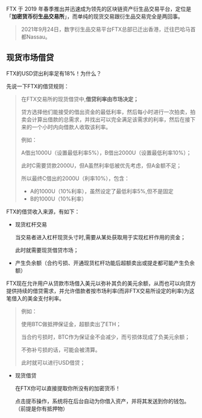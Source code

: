 FTX 于 2019 年春季推出并迅速成为领先的区块链资产衍生品交易平台，定位是「**加密货币衍生品交易所**」，而单纯的现货交易跟衍生品交易完全是两回事。

> 2021年9月24日，数字衍生品交易平台FTX总部已迁出香港，迁往巴哈马首都Nassau。

## 现货市场借贷

FTX的USD贷出利率足有18%！为什么？

先说一下FTX的借贷规则：

> 在FTX交易所的现货借贷中,**借贷利率由市场决定；**
>
> 贷方选择他们能接受的借出资金的最低利率，然后每小时进行一次拍卖，拍卖会计算出借款的总需求，并找出可以完全满足该需求的利率，然后在接下来的一个小时内向借款人收取该利率。 
>
> 例如：
>
> A借出1000U（设置最低利率5%），B借出2000U（设置最低利率10%）；
>
> 此时C需要贷款2000U，但A虽然利率低被优先考虑，但A金额不足；
>
> 所以最终C借出的2000U（利率10%），包含：
>
> - A的1000U（10%利率），虽然设定了最低利率5%,但不是固定
> - B的1000U（10%利率）

FTX的借贷收入来源，有如下：

- 现货杠杆交易

  当交易者进入杠杆现货头寸时,需要从某处获取用于实现杠杆作用的资金；

  此时就需要现货借贷市场；

-  产生负余额（合约亏损、开通现货杠杆功能后超额卖出或提走都可能产生负余额）

  FTX现在允许用户从贷款市场借入美元以弥补其负的美元余额，从而也可以向贷方提供持续的借贷需求，并允许借款者按市场利率(而非FTX交易所设定的利率)为这笔借入的美金支付利率。 

  > 例如：
  >
  > 使用BTC做抵押保证金，超额卖出了ETH；
  >
  > 当合约亏损时，BTC作为保证金不会减少，而亏损体现成了负美元余额；
  >
  > 不弥补亏损的话，可能会被清算。
  >
  > 此时就可以进行USD借贷；

- 现货借贷

  在FTX你可以直接提取你所没有的加密货币！

  点击提币操作，系统将在后台自动为你借入资产，并将其发送到你的钱包。（前提是你有抵押物）